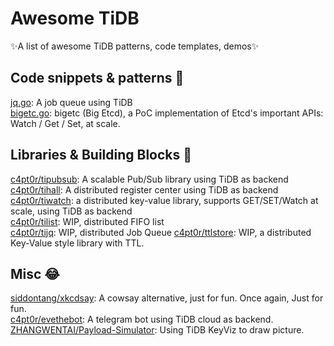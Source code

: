 # Awesome TiDB
✨A list of awesome TiDB patterns, code templates, demos✨

## Code snippets & patterns 📝

[jq.go](https://gist.github.com/c4pt0r/0cf957c606268cf212cce3a2edaf6607): A   job queue using TiDB  
[bigetc.go](https://gist.github.com/c4pt0r/ee9c4165a7a36b9a48a2dcf86d637bda): bigetc (Big Etcd), a PoC implementation of Etcd's important APIs: Watch / Get / Set, at scale.


## Libraries & Building Blocks 🧱

[c4pt0r/tipubsub](https://github.com/c4pt0r/tipubsub): A scalable Pub/Sub library using TiDB as backend  
[c4pt0r/tihall](https://github.com/c4pt0r/tihall): A distributed register center using TiDB as backend  
[c4pt0r/tiwatch](https://github.com/c4pt0r/tiwatch): a distributed key-value library, supports GET/SET/Watch at scale, using TiDB as backend  
[c4pt0r/tilist](https://github.com/c4pt0r/timq): WIP, distributed FIFO list  
[c4pt0r/tijq](https://github.com/c4pt0r/timq): WIP, distributed Job Queue
[c4pt0r/ttlstore](https://github.com/c4pt0r/ttltable): WIP, a distributed Key-Value style library with TTL.  



## Misc 😂
[siddontang/xkcdsay](https://github.com/siddontang/xkcdsay): A cowsay alternative,  just for fun. Once again, Just for fun.  
[c4pt0r/evethebot](https://github.com/c4pt0r/evethebot): A telegram bot using TiDB cloud as backend.  
[ZHANGWENTAI/Payload-Simulator](https://github.com/ZHANGWENTAI/Payload-Simulator): Using TiDB KeyViz to draw picture.
